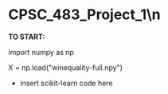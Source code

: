 # CPSC_483_Project_1\n


**TO START:**

import numpy as np

X = np.load("winequality-full.npy")

- insert scikit-learn code here
